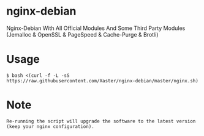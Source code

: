 # nginx-debian
Nginx-Debian With All Official Modules And Some Third Party Modules (Jemalloc & OpenSSL & PageSpeed & Cache-Purge & Brotli)

# Usage
```
$ bash <(curl -f -L -sS https://raw.githubusercontent.com/Xaster/nginx-debian/master/nginx.sh)
```

# Note
```
Re-running the script will upgrade the software to the latest version (keep your nginx configuration).
```
